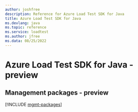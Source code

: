 ```yaml
---
author: joshfree
description: Reference for Azure Load Test SDK for Java
title: Azure Load Test SDK for Java
ms.devlang: java
ms.topic: reference
ms.service: loadtest
ms.author: jfree
ms.data: 08/25/2022
---
```

# Azure Load Test SDK for Java - preview

## Management packages - preview
[!INCLUDE [mgmt-packages](load-test-mgmt-index.md)]